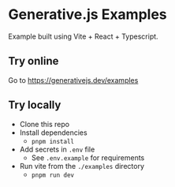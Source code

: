 # Generative.js Examples

Example built using Vite + React + Typescript.

## Try online

Go to https://generativejs.dev/examples

## Try locally

- Clone this repo 
- Install dependencies
  - ```pnpm install```
- Add secrets in `.env` file
  - See `.env.example` for requirements
- Run vite from the `./examples` directory
  - ```pnpm run dev```
